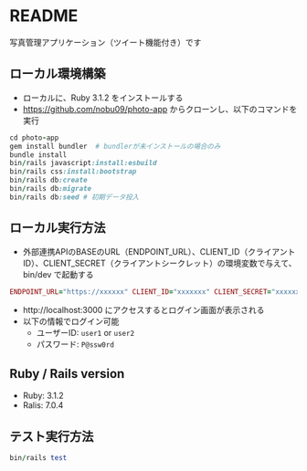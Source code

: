 # README
写真管理アプリケーション（ツイート機能付き）です

## ローカル環境構築
- ローカルに、Ruby 3.1.2 をインストールする
- https://github.com/nobu09/photo-app からクローンし、以下のコマンドを実行

```ruby
cd photo-app
gem install bundler  # bundlerが未インストールの場合のみ
bundle install
bin/rails javascript:install:esbuild
bin/rails css:install:bootstrap
bin/rails db:create
bin/rails db:migrate
bin/rails db:seed # 初期データ投入
```

## ローカル実行方法
- 外部連携APIのBASEのURL（ENDPOINT_URL）、CLIENT_ID（クライアントID）、CLIENT_SECRET（クライアントシークレット）の環境変数で与えて、bin/dev で起動する

```ruby
ENDPOINT_URL="https://xxxxxx" CLIENT_ID="xxxxxxx" CLIENT_SECRET="xxxxxxx" bin/dev
```

- http://localhost:3000 にアクセスするとログイン画面が表示される
- 以下の情報でログイン可能
  - ユーザーID: `user1` or `user2`
  - パスワード: `P@ssw0rd`

## Ruby / Rails version
- Ruby: 3.1.2
- Ralis: 7.0.4

## テスト実行方法
```ruby
bin/rails test
```
